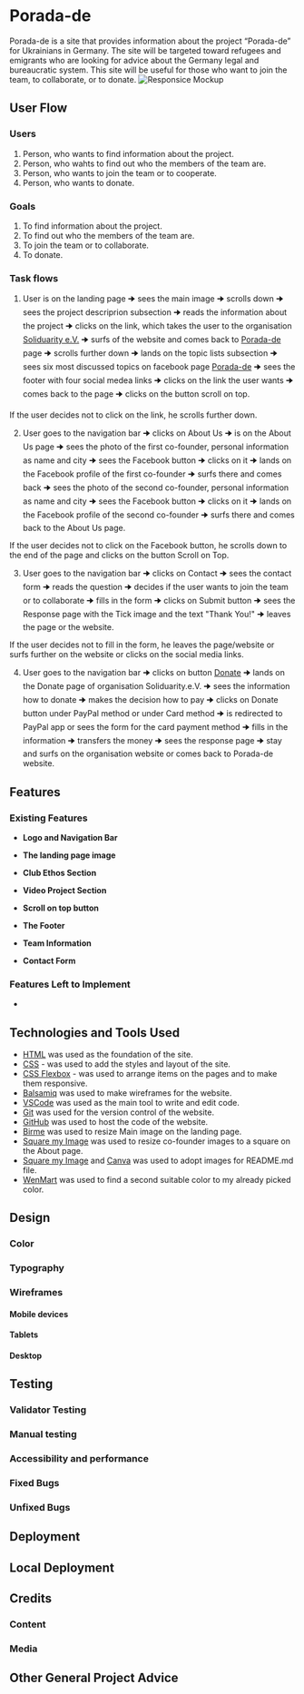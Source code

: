 # Porada-de

Porada-de is a site that provides information about the project “Porada-de” for Ukrainians in Germany. The site will be targeted toward refugees and emigrants who are looking for advice about the Germany legal and bureaucratic system. This site will be useful for those who want to join the team, to collaborate, or to donate.
![Responsice Mockup](https://)

## User Flow

### Users

1. Person, who wants to find information about the project.
2. Person, who wahts to find out who the members of the team are.
3. Person, who wants to join the team or to cooperate.
4. Person, who wants to donate.

### Goals

1. To find information about the project.
2. To find out who the members of the team are.
3. To join the team or to collaborate.
4. To donate.


### Task flows

1. User is on the landing page 🠊 sees the main image 🠊 scrolls down 🠊 sees the project descriprion subsection 🠊 reads the information about the project 🠊 clicks on the link, which takes the user to the organisation [Soliduarity e.V.](https://www.soliduarity.org/) 🠊 surfs of the website and comes back to [Porada-de](https://www.facebook.com/PoradaDE) page 🠊 scrolls further down 🠊 lands on the topic lists subsection 🠊 sees six most discussed topics on facebook page [Porada-de](https://www.facebook.com/PoradaDE) 🠊 sees the footer with four social medea links 🠊 clicks on the link the user wants 🠊 comes back to the page 🠊 clicks on the button scroll on top.

If the user decides not to click on the link, he scrolls further down.

2. User goes to the navigation bar 🠊 clicks on About Us 🠊 is on the About Us page 🠊 sees the photo of the first co-founder, personal information as name and city 🠊 sees the Facebook button 🠊 clicks on it 🠊 lands on the Facebook profile of the first co-founder 🠊 surfs there and comes back 🠊 sees the photo of the second co-founder, personal information as name and city 🠊 sees the Facebook button 🠊 clicks on it 🠊 lands on the Facebook profile of the second co-founder 🠊 surfs there and comes back to the About Us page.

If the user decides not to click on the Facebook button, he scrolls down to the end of the page and clicks on the button Scroll on Top. 

3. User goes to the navigation bar 🠊 clicks on Contact 🠊 sees the contact form 🠊 reads the question 🠊 decides if the user wants to join the team or to collaborate 🠊 fills in the form 🠊 clicks on Submit button 🠊 sees the Response page with the Tick image and the text "Thank You!" 🠊 leaves the page or the website.

If the user decides not to fill in the form, he leaves the page/website or surfs further on the website or clicks on the social media links.

4. User goes to the navigation bar 🠊 clicks on button [Donate](https://www.soliduarity.org/donate/) 🠊 lands on the Donate page of organisation Soliduarity.e.V. 🠊 sees the information how to donate 🠊 makes the decision how to pay 🠊 clicks on Donate button under PayPal method or under Card method 🠊 is redirected to PayPal app or sees the form for the card payment method 🠊 fills in the information 🠊 transfers the money 🠊 sees the response page 🠊 stay and surfs on the organisation website or comes back to Porada-de website.

## Features 

### Existing Features

- __Logo and Navigation Bar__

- __The landing page image__

- __Club Ethos Section__

- __Video Project Section__

- __Scroll on top button__ 

- __The Footer__ 

- __Team Information__ 

- __Contact Form__ 

### Features Left to Implement

- 

## Technologies and Tools Used

- [HTML](https://developer.mozilla.org/en-US/docs/Web/HTML) was used as the foundation of the site.
- [CSS](https://developer.mozilla.org/en-US/docs/Web/css) - was used to add the styles and layout of the site.
- [CSS Flexbox](https://developer.mozilla.org/en-US/docs/Learn/CSS/CSS_layout/Flexbox) - was used to arrange items on the pages and to make them responsive.
- [Balsamiq](https://balsamiq.com/) was used to make wireframes for the website.
- [VSCode](https://code.visualstudio.com/) was used as the main tool to write and edit code.
- [Git](https://git-scm.com/) was used for the version control of the website.
- [GitHub](https://github.com/) was used to host the code of the website.
- [Birme](https://www.birme.net/) was used to resize Main image on the landing page.
- [Square my Image](https://squaremyimage.com/) was used to resize co-founder images to a square on the About page.
- [Square my Image](https://www.iloveimg.com/) and [Canva](https://www.canva.com/) was used to adopt images for README.md file.
- [WenMart](https://www.webmart.de/) was used to find a second suitable color to my already picked color.

## Design

### Color




### Typography

### Wireframes

#### Mobile devices

#### Tablets

#### Desktop

## Testing

### Validator Testing 

### Manual testing

### Accessibility and performance 

### Fixed Bugs

### Unfixed Bugs

## Deployment

## Local Deployment

## Credits 

### Content 

### Media

## Other General Project Advice
